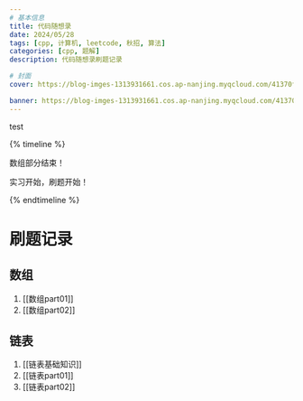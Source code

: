 ```yaml
---
# 基本信息
title: 代码随想录
date: 2024/05/28
tags: [cpp, 计算机, leetcode, 秋招, 算法]
categories: [cpp, 题解]
description: 代码随想录刷题记录

# 封面
cover: https://blog-imges-1313931661.cos.ap-nanjing.myqcloud.com/41370f2e263ceb323994939fe9f9ae4e.jpg

banner: https://blog-imges-1313931661.cos.ap-nanjing.myqcloud.com/41370f2e263ceb323994939fe9f9ae4e.jpg
---
```


test

{% timeline %}

<!-- node 2024 年 5 月 28 日 -->

数组部分结束！

<!-- node 2024 年 5 月 22 日 -->

实习开始，刷题开始！

{% endtimeline %}

# 刷题记录
## 数组
1. [[数组part01]]
2. [[数组part02]]
## 链表
1. [[链表基础知识]]
2. [[链表part01]]
3. [[链表part02]]
